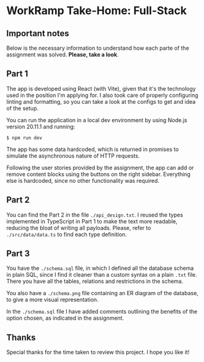 # WorkRamp Take-Home: Full-Stack

## Important notes

Below is the necessary information to understand how each parte of the assignment was solved. **Please, take a look**.

## Part 1

The app is developed using React (with Vite), given that it's the technology used in the position I'm applying for. I also took care of properly configuring linting and formatting, so you can take a look at the configs to get and idea of the setup.

You can run the application in a local dev environment by using Node.js version 20.11.1 and running:

```lang-bash
$ npm run dev
```

The app has some data hardcoded, which is returned in promises to simulate the asynchronous nature of HTTP requests.

Following the user stories provided by the assignment, the app can add or remove content blocks using the buttons on the right sidebar. Everything else is hardcoded, since no other functionality was required.

## Part 2

You can find the Part 2 in the file `./api_design.txt`. I reused the types implemented in TypeScript in Part 1 to make the text more readable, reducing the bloat of writing all payloads. Please, refer to `./src/data/data.ts` to find each type definition.

## Part 3

You have the `./schema.sql` file, in which I defined all the database schema in plain SQL, since I find it cleaner than a custom syntax on a plain `.txt` file. There you have all the tables, relations and restrictions in the schema.

You also have a `./schema.png` file containing an ER diagram of the database, to give a more visual representation.

In the `./schema.sql` file I have added comments outlining the benefits of the option chosen, as indicated in the assignment.

## Thanks

Special thanks for the time taken to review this project. I hope you like it!
